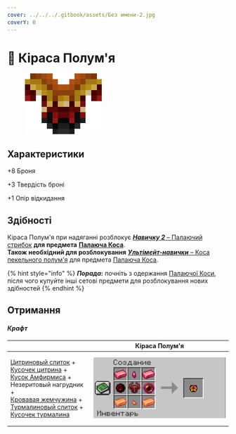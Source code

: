 ```yaml
---
cover: ../../../.gitbook/assets/Без имени-2.jpg
coverY: 0
---
```


# 👕 Кіраса Полум'я

<figure><img src="../../../.gitbook/assets/flamos-chestplate.png" alt=""><figcaption></figcaption></figure>

## Характеристики

\+8 Броня

\+3 Твердість броні

\+1 Опір відкидання

## Здібності

Кіраса Полум'я при надяганні розблокує [_**Навичку 2**_ – Палаючий стрибок](kosa-plameni/#sposobnosti) **для предмета** [**Палаюча Коса**](kosa-plameni/).\
**Також необхідний для розблокування** [_**Ультімейт-навички**_ – Коса пекельного полум'я](kosa-plameni/#sposobnosti) для предмета [Палаюча Коса](kosa-plameni/).

{% hint style="info" %}
_**Порада**_**:** почніть з одержання [Палаючої Коси](kosa-plameni/), після чого купуйте інші сетові предмети для розблокування нових здібностей
{% endhint %}

## Отримання

#### _Крафт_

|                                                                                                                                                                                                                                                                                                                                                                                                                                                                                                                                                                               | Кіраса Полум'я                                                                   |
| ----------------------------------------------------------------------------------------------------------------------------------------------------------------------------------------------------------------------------------------------------------------------------------------------------------------------------------------------------------------------------------------------------------------------------------------------------------------------------------------------------------------------------------------------------------------------------- | -------------------------------------------------------------------------------- |
| <p><a href="../../materialy/metally-i-mineraly/citrinovyi-slitok.md">Цитриновый слиток</a> +<br><a href="../../materialy/metally-i-mineraly/kusochek-citrina.md">Кусочек цитрина</a> +<br><a href="../../materialy/amthirmis_lump.md">Кусок Амфирмиса</a> +<br>Незеритовый нагрудник +<br><a href="../../materialy/blood_pearl_of_teleportation.md">Кровавая жемчужина</a> +<br><a href="../../materialy/metally-i-mineraly/turmalinovyi-slitok.md">Турмалиновый слиток</a> +<br><a href="../../materialy/metally-i-mineraly/kusochek-turmalina.md">Кусочек турмалина</a></p> | <img src="../../../.gitbook/assets/1 (1).PNG" alt="Этап 1" data-size="original"> |
